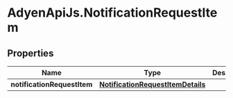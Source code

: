 # AdyenApiJs.NotificationRequestItem

## Properties
Name | Type | Description | Notes
------------ | ------------- | ------------- | -------------
**notificationRequestItem** | [**NotificationRequestItemDetails**](NotificationRequestItemDetails.md) |  | [optional] 


